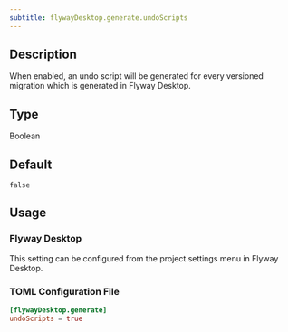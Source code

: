 ```yaml
---
subtitle: flywayDesktop.generate.undoScripts
---
```


## Description

When enabled, an undo script will be generated for every versioned migration which is generated in Flyway Desktop.

## Type

Boolean

## Default

`false`

## Usage

### Flyway Desktop

This setting can be configured from the project settings menu in Flyway Desktop.

### TOML Configuration File

```toml
[flywayDesktop.generate]
undoScripts = true
```
